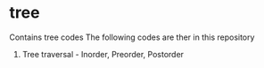 # tree
Contains tree codes
The following codes are ther in this repository

1. Tree traversal - Inorder, Preorder, Postorder
